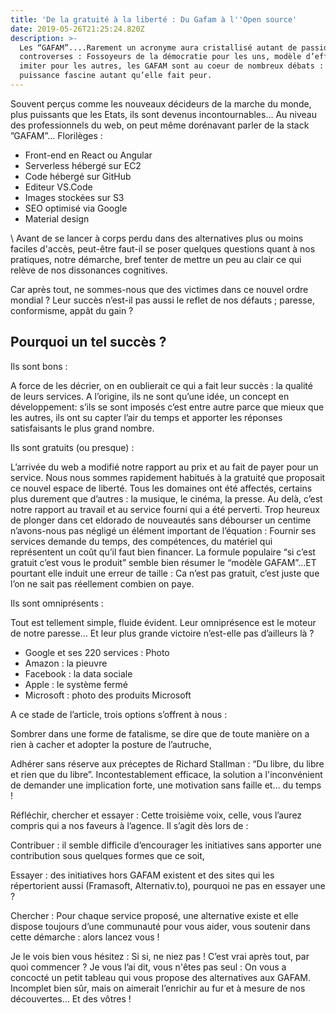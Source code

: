 ```yaml
---
title: 'De la gratuité à la liberté : Du Gafam à l''Open source'
date: 2019-05-26T21:25:24.820Z
description: >-
  Les “GAFAM”....Rarement un acronyme aura cristallisé autant de passions et de
  controverses : Fossoyeurs de la démocratie pour les uns, modèle d’efficience à
  imiter pour les autres, les GAFAM sont au coeur de nombreux débats : leur
  puissance fascine autant qu’elle fait peur.
---
```

Souvent perçus comme les nouveaux décideurs de la marche du monde, plus puissants que les Etats, ils sont devenus incontournables… Au niveau des professionnels du web, on peut même dorénavant parler de la stack ”GAFAM”... Florilèges :



* Front-end en React ou Angular
* Serverless hébergé sur EC2
* Code hébergé sur GitHub
* Editeur VS.Code
* Images stockées sur S3
* SEO optimisé via Google
* Material design



\    Avant de se lancer à corps perdu dans des alternatives plus ou moins faciles d'accès, peut-être faut-il se poser quelques questions quant à nos pratiques, notre démarche, bref tenter de mettre un peu au clair ce qui relève de nos dissonances cognitives. 

Car après tout, ne sommes-nous que des victimes dans ce nouvel ordre mondial ? Leur succès n’est-il pas aussi le reflet de nos défauts ; paresse, conformisme, appât du gain ?





## Pourquoi un tel succès ?



Ils sont bons :

A force de les décrier, on en oublierait ce qui a fait leur succès : la qualité de leurs services. A l’origine, ils ne sont qu’une idée, un concept en développement: s’ils se sont imposés c’est entre autre parce que mieux que les autres, ils ont su capter l’air du temps et apporter les réponses satisfaisants le plus grand nombre.

Ils sont gratuits (ou presque) : 

L’arrivée du web a modifié notre rapport au prix et au fait de payer pour un service. Nous nous sommes rapidement  habitués à la gratuité que proposait ce nouvel espace de liberté. Tous les domaines ont été affectés, certains plus durement que d’autres : la musique, le cinéma, la presse. Au delà, c’est notre rapport au travail et au service fourni qui a été perverti. Trop heureux de plonger dans cet eldorado de nouveautés sans débourser un centime n’avons-nous pas négligé un élément important de l’équation : Fournir ses services demande du temps, des compétences, du matériel qui représentent un coût qu’il faut bien financer. La formule populaire “si c’est gratuit c’est vous le produit” semble bien résumer le “modèle GAFAM”...ET pourtant elle induit une erreur de taille : Ca n’est pas gratuit, c’est juste que l’on ne sait pas réellement combien on paye.

Ils sont omniprésents : 

Tout est tellement simple, fluide évident. Leur omniprésence est le moteur de notre paresse… Et leur plus grande victoire n’est-elle pas d’ailleurs là ?

* Google et ses 220 services : Photo
* Amazon : la pieuvre
* Facebook : la data sociale
* Apple : le système fermé
* Microsoft : photo des produits Microsoft





A ce stade de l’article, trois options s’offrent à nous :

Sombrer dans une forme de  fatalisme, se dire que de toute manière on a rien à cacher et adopter la posture de l’autruche,

Adhérer sans réserve aux préceptes de Richard Stallman : “Du libre, du libre et rien que du libre”. Incontestablement efficace, la solution a l'inconvénient de demander une implication forte, une motivation sans faille et… du temps !

Réfléchir, chercher et essayer : Cette troisième voix, celle, vous l’aurez compris qui a nos faveurs à l’agence. Il s’agit dès lors de :

Contribuer : il semble difficile d’encourager les initiatives sans apporter une contribution sous quelques formes que ce soit, 

Essayer : des initiatives hors GAFAM existent et des sites qui les répertorient aussi (Framasoft, Alternativ.to), pourquoi ne pas en essayer une ?

Chercher : Pour chaque service proposé, une alternative existe et elle dispose toujours d’une communauté pour vous aider, vous soutenir dans cette démarche : alors lancez vous !



Je le vois bien vous hésitez : Si si, ne niez pas ! C’est vrai après tout, par quoi commencer ?  Je vous l’ai dit, vous n'êtes pas seul : On vous a concocté un petit tableau qui vous propose des alternatives aux GAFAM. Incomplet bien sûr, mais on aimerait l’enrichir au fur et à mesure de nos découvertes… Et des vôtres !
